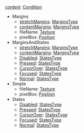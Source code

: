 
[content](Vanillacontent.md): [Condition](Condition.md)
  * Margins
    * [stretchMargins](VanillaMarginsType.md): [MarginsType](MarginsType.md)
    * [contentMargins](VanillaMarginsType.md): [MarginsType](MarginsType.md)
    * fileName: [Texture](Texture.md)
    * pixelBox: [Position](Position.md)
  * MarginsAndStates
    * [stretchMargins](VanillaMarginsType.md): [MarginsType](MarginsType.md)
    * [contentMargins](VanillaMarginsType.md): [MarginsType](MarginsType.md)
    * [Disabled](VanillaStatesType.md): [StatesType](StatesType.md)
    * [Pressed](VanillaStatesType.md): [StatesType](StatesType.md)
    * [CursorOver](VanillaStatesType.md): [StatesType](StatesType.md)
    * [Focused](VanillaStatesType.md): [StatesType](StatesType.md)
    * [Normal](VanillaStatesType.md): [StatesType](StatesType.md)
  * Simple
    * fileName: [Texture](Texture.md)
    * pixelBox: [Position](Position.md)
  * States
    * [Disabled](VanillaStatesType.md): [StatesType](StatesType.md)
    * [Pressed](VanillaStatesType.md): [StatesType](StatesType.md)
    * [CursorOver](VanillaStatesType.md): [StatesType](StatesType.md)
    * [Focused](VanillaStatesType.md): [StatesType](StatesType.md)
    * [Normal](VanillaStatesType.md): [StatesType](StatesType.md)